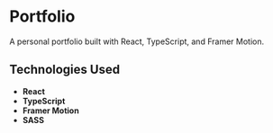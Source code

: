 # Portfolio

A personal portfolio built with React, TypeScript, and Framer Motion.

## Technologies Used

* **React** 
* **TypeScript** 
* **Framer Motion** 
* **SASS** 
